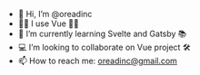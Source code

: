 - 👋 Hi, I’m @oreadinc
- 🤞🏻 I use Vue ✌🏻 
- 📖 I’m currently learning Svelte and Gatsby 📚
- 💻 I’m looking to collaborate on Vue project 🛠️
- 📫 How to reach me: oreadinc@gmail.com
